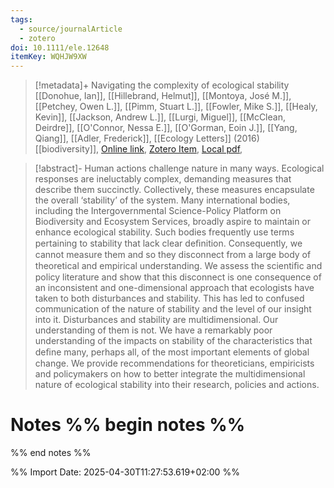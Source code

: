 ```yaml
---
tags:
  - source/journalArticle
  - zotero
doi: 10.1111/ele.12648
itemKey: WQHJW9XW
---
```

>[!metadata]+
> Navigating the complexity of ecological stability
> [[Donohue, Ian]], [[Hillebrand, Helmut]], [[Montoya, José M.]], [[Petchey, Owen L.]], [[Pimm, Stuart L.]], [[Fowler, Mike S.]], [[Healy, Kevin]], [[Jackson, Andrew L.]], [[Lurgi, Miguel]], [[McClean, Deirdre]], [[O'Connor, Nessa E.]], [[O'Gorman, Eoin J.]], [[Yang, Qiang]], [[Adler, Frederick]], 
> [[Ecology Letters]] (2016)
> [[biodiversity]], 
> [Online link](https://onlinelibrary.wiley.com/doi/10.1111/ele.12648), [Zotero Item](zotero://select/library/items/WQHJW9XW), [Local pdf](file://C:/Users/aburg/Documents/references/zotero/storage/TMNXVTHV/Donohue2016_Navigatingcomplexity.pdf), 

>[!abstract]-
>Human actions challenge nature in many ways. Ecological responses are ineluctably complex, demanding measures that describe them succinctly. Collectively, these measures encapsulate the overall ‘stability’ of the system. Many international bodies, including the Intergovernmental Science-Policy Platform on Biodiversity and Ecosystem Services, broadly aspire to maintain or enhance ecological stability. Such bodies frequently use terms pertaining to stability that lack clear deﬁnition. Consequently, we cannot measure them and so they disconnect from a large body of theoretical and empirical understanding. We assess the scientiﬁc and policy literature and show that this disconnect is one consequence of an inconsistent and one-dimensional approach that ecologists have taken to both disturbances and stability. This has led to confused communication of the nature of stability and the level of our insight into it. Disturbances and stability are multidimensional. Our understanding of them is not. We have a remarkably poor understanding of the impacts on stability of the characteristics that deﬁne many, perhaps all, of the most important elements of global change. We provide recommendations for theoreticians, empiricists and policymakers on how to better integrate the multidimensional nature of ecological stability into their research, policies and actions.

# Notes %% begin notes %%

%% end notes %%




%% Import Date: 2025-04-30T11:27:53.619+02:00 %%
